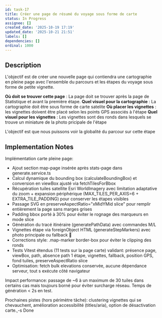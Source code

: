 ```yaml
---
id: task-17
title: Créer une page de résumé du voyage sous forme de carte
status: In Progress
assignee: []
created_date: '2025-10-19 17:19'
updated_date: '2025-10-21 21:51'
labels: []
dependencies: []
ordinal: 1000
---
```


## Description

<!-- SECTION:DESCRIPTION:BEGIN -->
L'objectif est de créer une nouvelle page qui contiendra une cartographie en pleine page avec l'ensemble du parcours et les étapes du voyage sous forme de petite vignette.

**Où doit se trouver cette page** : La page doit se trouver après la page de Statistique et avant la première étape.
**Quel visuel pour la cartographie** : La cartographie doit être sous forme de carte satelite
**Où placer les vignettes** : les vignettes doivent être placé selon les points GPS associés à l'étape
**Quel visuel pour les vignettes** : Les vignettes sont des ronds dans lesquels se trouve un miniature de la photo pricipale de l'étape

L'objectif est que nous puissons voir la globalité du parcour sur cette étape
<!-- SECTION:DESCRIPTION:END -->

## Implementation Notes

<!-- SECTION:NOTES:BEGIN -->
Implémentation carte pleine page:

- Ajout section map-page insérée après stats-page dans generate.service.ts
- Calcul dynamique du bounding box (calculateBoundingBox) et conversion en viewBox ajusté via fetchTilesForBbox
- Récupération tuiles satellite Esri WorldImagery avec limitation adaptative du zoom + expansion périphérique (MAX_TILES_PER_AXIS=6 + EXTRA_TILE_PADDING) pour conserver les étapes visibles
- Passage SVG en preserveAspectRatio="xMidYMid slice" pour remplir entièrement la page sans marges grises
- Padding bbox porté à 30% pour éviter le rognage des marqueurs en mode slice
- Génération du tracé itinéraire (generatePathData) avec commandes M/L
- Vignettes étape via foreignObject HTML (generateStepMarkers) avec photo principale ou fallback 📍
- Corrections style: .map-marker border-box pour éviter le clipping des ronds
- Tests Vitest étendus (11 tests sur la page carte) validant: présence page, viewBox, path, absence path 1 étape, vignettes, fallback, position GPS, fond tuiles, preserveAspectRatio slice
- Optimisation: fetch bulk elevations conservée, aucune dépendance serveur, tout s exécute côté navigateur

Impact performance: passage de ~6 à un maximum de 30 tuiles dans certains cas mais toujours borné pour éviter surcharge réseau. Temps de génération < 2s en test.

Prochaines pistes (hors périmètre tâche): clustering vignettes qui se chevauchent, amélioration accessibilité (titles/aria), option de désactivation carte.,-s Done
<!-- SECTION:NOTES:END -->
